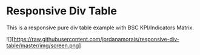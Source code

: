 # Responsive Div Table 

This is a responsive pure div table example with BSC KPI/Indicators Matrix.

![][https://raw.githubusercontent.com/jordanamorais/responsive-div-table/master/img/screen.png]

